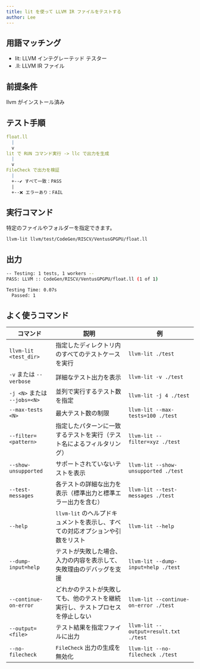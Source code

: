 ```yaml
---
title: lit を使って LLVM IR ファイルをテストする
author: Lee
---
```


## 用語マッチング

- lit: LLVM インテグレーテッド テスター
- .ll: LLVM IR ファイル

## 前提条件

llvm がインストール済み

## テスト手順

```yaml
float.ll
  |
  v
lit で RUN コマンド実行 -> llc で出力を生成
  |
  v
FileCheck で出力を検証
  |
  +--✔️ すべて一致：PASS
  |
  +--❌ エラーあり：FAIL
```

## 実行コマンド

特定のファイルやフォルダーを指定できます。

```bash
llvm-lit llvm/test/CodeGen/RISCV/VentusGPGPU/float.ll
```

## 出力

```bash
-- Testing: 1 tests, 1 workers --
PASS: LLVM :: CodeGen/RISCV/VentusGPGPU/float.ll (1 of 1)

Testing Time: 0.07s
  Passed: 1
```

## よく使うコマンド

| コマンド                      | 説明                                           | 例                                     |
| ------------------------- | -------------------------------------------- | ------------------------------------- |
| `llvm-lit <test_dir>`     | 指定したディレクトリ内のすべてのテストケースを実行                    | `llvm-lit ./test`                     |
| `-v` または `--verbose`      | 詳細なテスト出力を表示                                  | `llvm-lit -v ./test`                  |
| `-j <N>` または `--jobs=<N>` | 並列で実行するテスト数を指定                               | `llvm-lit -j 4 ./test`                |
| `--max-tests <N>`         | 最大テスト数の制限                                    | `llvm-lit --max-tests=100 ./test`     |
| `--filter=<pattern>`      | 指定したパターンに一致するテストを実行（テスト名によるフィルタリング）          | `llvm-lit --filter=xyz ./test`        |
| `--show-unsupported`      | サポートされていないテストを表示                             | `llvm-lit --show-unsupported ./test`  |
| `--test-messages`         | 各テストの詳細な出力を表示（標準出力と標準エラー出力を含む）               | `llvm-lit --test-messages ./test`     |
| `--help`                  | `llvm-lit` のヘルプドキュメントを表示し、すべての対応オプションや引数をリスト | `llvm-lit --help`                     |
| `--dump-input=help`       | テストが失敗した場合、入力の内容を表示して、失敗理由のデバッグを支援           | `llvm-lit --dump-input=help ./test`   |
| `--continue-on-error`     | どれかのテストが失敗しても、他のテストを継続実行し、テストプロセスを停止しない      | `llvm-lit --continue-on-error ./test` |
| `--output=<file>`         | テスト結果を指定ファイルに出力                              | `llvm-lit --output=result.txt ./test` |
| `--no-filecheck`          | `FileCheck` 出力の生成を無効化                        | `llvm-lit --no-filecheck ./test`      |
